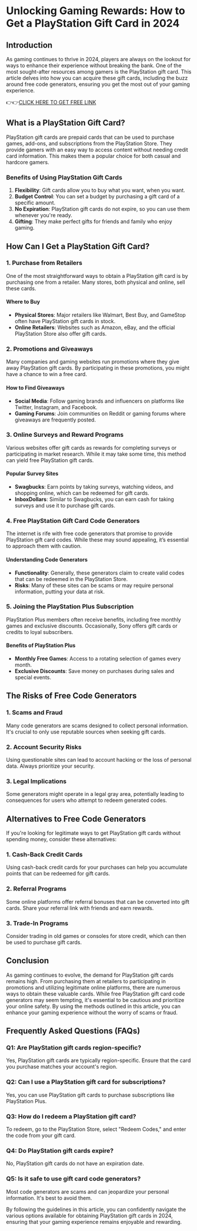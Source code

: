 # Unlocking Gaming Rewards: How to Get a PlayStation Gift Card in 2024

## Introduction

As gaming continues to thrive in 2024, players are always on the lookout for ways to enhance their experience without breaking the bank. One of the most sought-after resources among gamers is the PlayStation gift card. This article delves into how you can acquire these gift cards, including the buzz around free code generators, ensuring you get the most out of your gaming experience.

👉👉[CLICK HERE TO GET FREE LINK](https://todaylink.site/freegiftcard/)

## What is a PlayStation Gift Card?

PlayStation gift cards are prepaid cards that can be used to purchase games, add-ons, and subscriptions from the PlayStation Store. They provide gamers with an easy way to access content without needing credit card information. This makes them a popular choice for both casual and hardcore gamers.

### Benefits of Using PlayStation Gift Cards

1. **Flexibility**: Gift cards allow you to buy what you want, when you want.
2. **Budget Control**: You can set a budget by purchasing a gift card of a specific amount.
3. **No Expiration**: PlayStation gift cards do not expire, so you can use them whenever you're ready.
4. **Gifting**: They make perfect gifts for friends and family who enjoy gaming.

## How Can I Get a PlayStation Gift Card?

### 1. Purchase from Retailers

One of the most straightforward ways to obtain a PlayStation gift card is by purchasing one from a retailer. Many stores, both physical and online, sell these cards.

#### Where to Buy

- **Physical Stores**: Major retailers like Walmart, Best Buy, and GameStop often have PlayStation gift cards in stock.
- **Online Retailers**: Websites such as Amazon, eBay, and the official PlayStation Store also offer gift cards.

### 2. Promotions and Giveaways

Many companies and gaming websites run promotions where they give away PlayStation gift cards. By participating in these promotions, you might have a chance to win a free card.

#### How to Find Giveaways

- **Social Media**: Follow gaming brands and influencers on platforms like Twitter, Instagram, and Facebook.
- **Gaming Forums**: Join communities on Reddit or gaming forums where giveaways are frequently posted.

### 3. Online Surveys and Reward Programs

Various websites offer gift cards as rewards for completing surveys or participating in market research. While it may take some time, this method can yield free PlayStation gift cards.

#### Popular Survey Sites

- **Swagbucks**: Earn points by taking surveys, watching videos, and shopping online, which can be redeemed for gift cards.
- **InboxDollars**: Similar to Swagbucks, you can earn cash for taking surveys and use it to purchase gift cards.

### 4. Free PlayStation Gift Card Code Generators

The internet is rife with free code generators that promise to provide PlayStation gift card codes. While these may sound appealing, it’s essential to approach them with caution.

#### Understanding Code Generators

- **Functionality**: Generally, these generators claim to create valid codes that can be redeemed in the PlayStation Store.
- **Risks**: Many of these sites can be scams or may require personal information, putting your data at risk.

### 5. Joining the PlayStation Plus Subscription

PlayStation Plus members often receive benefits, including free monthly games and exclusive discounts. Occasionally, Sony offers gift cards or credits to loyal subscribers.

#### Benefits of PlayStation Plus

- **Monthly Free Games**: Access to a rotating selection of games every month.
- **Exclusive Discounts**: Save money on purchases during sales and special events.

## The Risks of Free Code Generators

### 1. Scams and Fraud

Many code generators are scams designed to collect personal information. It's crucial to only use reputable sources when seeking gift cards.

### 2. Account Security Risks

Using questionable sites can lead to account hacking or the loss of personal data. Always prioritize your security.

### 3. Legal Implications

Some generators might operate in a legal gray area, potentially leading to consequences for users who attempt to redeem generated codes.

## Alternatives to Free Code Generators

If you're looking for legitimate ways to get PlayStation gift cards without spending money, consider these alternatives:

### 1. Cash-Back Credit Cards

Using cash-back credit cards for your purchases can help you accumulate points that can be redeemed for gift cards.

### 2. Referral Programs

Some online platforms offer referral bonuses that can be converted into gift cards. Share your referral link with friends and earn rewards.

### 3. Trade-In Programs

Consider trading in old games or consoles for store credit, which can then be used to purchase gift cards.

## Conclusion

As gaming continues to evolve, the demand for PlayStation gift cards remains high. From purchasing them at retailers to participating in promotions and utilizing legitimate online platforms, there are numerous ways to obtain these valuable cards. While free PlayStation gift card code generators may seem tempting, it's essential to be cautious and prioritize your online safety. By using the methods outlined in this article, you can enhance your gaming experience without the worry of scams or fraud.

## Frequently Asked Questions (FAQs)

### Q1: Are PlayStation gift cards region-specific?

Yes, PlayStation gift cards are typically region-specific. Ensure that the card you purchase matches your account's region.

### Q2: Can I use a PlayStation gift card for subscriptions?

Yes, you can use PlayStation gift cards to purchase subscriptions like PlayStation Plus.

### Q3: How do I redeem a PlayStation gift card?

To redeem, go to the PlayStation Store, select "Redeem Codes," and enter the code from your gift card.

### Q4: Do PlayStation gift cards expire?

No, PlayStation gift cards do not have an expiration date.

### Q5: Is it safe to use gift card code generators?

Most code generators are scams and can jeopardize your personal information. It's best to avoid them.

By following the guidelines in this article, you can confidently navigate the various options available for obtaining PlayStation gift cards in 2024, ensuring that your gaming experience remains enjoyable and rewarding.
